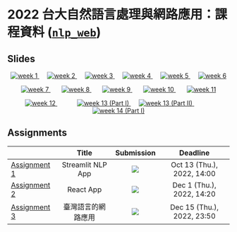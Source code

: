 # 2022 台大自然語言處理與網路應用：課程資料 ([`nlp_web`](https://lopentu.github.io/nlp_web/))

## Slides

<!-- https://shields.io/ -->
<p align="center">
    <a href="https://lopentu.github.io/nlp_web/slides/week1.html" target="_blank" rel="noreferrer noopener">
        <img src="https://img.shields.io/badge/slides-week%201-ff0000" alt="week 1" />
    </a>
    &emsp;
    <a href="https://lopentu.github.io/nlp_web/slides/week2.html" target="_blank" rel="noreferrer noopener">
        <img src="https://img.shields.io/badge/slides-week%202-ffb400" alt="week 2" />
    </a>
    &emsp;
    <a href="https://lopentu.github.io/nlp_web/slides/week3.html" target="_blank" rel="noreferrer noopener">
        <img src="https://img.shields.io/badge/slides-week%203-fff800" alt="week 3" />
    </a>
    &emsp;
    <a href="https://lopentu.github.io/nlp_web/slides/week4.html" target="_blank" rel="noreferrer noopener">
        <img src="https://img.shields.io/badge/slides-week%204-bfff00" alt="week 4" />
    </a>
    &emsp;
    <a href="https://lopentu.github.io/nlp_web/slides/week5.html" target="_blank" rel="noreferrer noopener">
        <img src="https://img.shields.io/badge/slides-week%205-3bff00" alt="week 5" />
    </a>
    &emsp;
    <a href="https://lopentu.github.io/nlp_web/slides/week6.html" target="_blank" rel="noreferrer noopener">
        <img src="https://img.shields.io/badge/slides-week%206-00ff00" alt="week 6" />
    </a>
</p>
<p align="center">
    <a href="https://www.w3schools.com/js" target="_blank" rel="noreferrer noopener">
        <img src="https://img.shields.io/badge/website%20(W3%20School)-week%207-00ff5a" alt="week 7" />
    </a>
    &ensp;&ensp;&ensp;
    <span></span>
    <!-- <span style="font-size: 5pt">&ensp;</span> -->
    <a href="https://lopentu.github.io/nlp_web/slides/week8.html" target="_blank" rel="noreferrer noopener">
        <img src="https://img.shields.io/badge/slides-week%208-00ffce" alt="week 8" />
    </a>
    &ensp;&ensp;&ensp;
    <span></span>
    <!-- <span style="font-size: 5pt">&ensp;</span> -->
    <a href="https://lopentu.github.io/nlp_web/slides/week9.pdf#view=Fit" target="_blank" rel="noreferrer noopener">
        <img src="https://img.shields.io/badge/slides-week%209-00d2ff" alt="week 9" />
    </a>
    &ensp;&ensp;&ensp;
    <span></span>
    <!-- <span style="font-size: 5pt">&ensp;</span> -->
    <a href="https://lopentu.github.io/nlp_web/slides/week10.pdf#view=Fit" target="_blank" rel="noreferrer noopener">
        <img src="https://img.shields.io/badge/slides-week%2010-0078ff" alt="week 10" />
    </a>
    &ensp;&ensp;&ensp;
    <span></span>
    <!-- <span style="font-size: 5pt">&ensp;</span> -->
    <a href="https://lopentu.github.io/nlp_web/slides/week11.html" target="_blank" rel="noreferrer noopener">
        <img src="https://img.shields.io/badge/slides-week%2011-0000ff" alt="week 11" />
    </a>
</p>
<p align="center">
    <a href="https://hackmd.io/@howard-haowen/webapps" target="_blank" rel="noreferrer noopener">
        <img src="https://img.shields.io/badge/slides-week%2012-7000ff" alt="week 12" />
    </a>
    &emsp;<span style="font-size: 5.7pt">&ensp;&ensp;&ensp;&ensp;&ensp;&ensp;&ensp;</span>
    <a href="https://lopentu.github.io/nlp_web/slides/week13.html" target="_blank" rel="noreferrer noopener">
        <img src="https://img.shields.io/badge/slides-week%2013%20(Part%20I)-ff00ff" alt="week 13 (Part I)" />
    </a>
    &ensp;&ensp;
    <a href="https://lopentu.github.io/nlp_web/slides/week13_NLPweb-JSnTF.pdf#view=Fit" target="_blank" rel="noreferrer noopener">
        <img src="https://img.shields.io/badge/slides-week%2013%20(Part%20II)-ff00ff" alt="week 13 (Part II)" />
    </a>
    &emsp;<span style="font-size: 5.7pt">&ensp;&ensp;&ensp;&ensp;&ensp;&ensp;&ensp;</span>
    <a href="https://lopentu.github.io/nlp_web/slides/week14_NLP-web-React-steps.pdf#view=Fit" target="_blank" rel="noreferrer noopener">
        <img src="https://img.shields.io/badge/slides-week%2014-c600ff" alt="week 14 (Part I)" />
    </a>
</p>

## Assignments

 |                                                                                      | Title                                       |Submission                                            |Deadline      |
 | ------------------------------------------------------------------------------------ | :-----------------------------------------: | :--------------------------------------------------: | :------------: |
 | [Assignment 1](https://lopentu.github.io/nlp_web/slides/week4.html#31)               | Streamlit NLP App                           |[![](https://img.shields.io/date/1665640800?color=%23888&label=due)](https://classroom.github.com/a/7DktWB93) |  Oct 13 (Thu.), 2022, 14:00 
 | [Assignment 2](https://lopentu.github.io/nlp_web/slides/week10.pdf#view=Fit&page=51) | React App                                   |[![](https://img.shields.io/date/1669875600?color=%23888&label=due)](https://classroom.github.com/a/IS8F00FE) |  Dec 1 (Thu.), 2022, 14:20  
 | [Assignment 3](https://hackmd.io/@howard-haowen/webapps#/6)                          | 臺灣語言的網路應用                          |[![](https://img.shields.io/date/1671119400?color=red&label=due)](https://classroom.github.com/a/faDd107J) |  Dec 15 (Thu.), 2022, 23:50 
